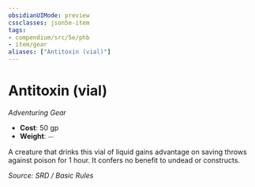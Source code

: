 ```yaml
---
obsidianUIMode: preview
cssclasses: json5e-item
tags:
- compendium/src/5e/phb
- item/gear
aliases: ["Antitoxin (vial)"]
---
```

# Antitoxin (vial)
*Adventuring Gear*  

- **Cost**: 50 gp
- **Weight**: ⏤

A creature that drinks this vial of liquid gains advantage on saving throws against poison for 1 hour. It confers no benefit to undead or constructs.

*Source: SRD / Basic Rules*
